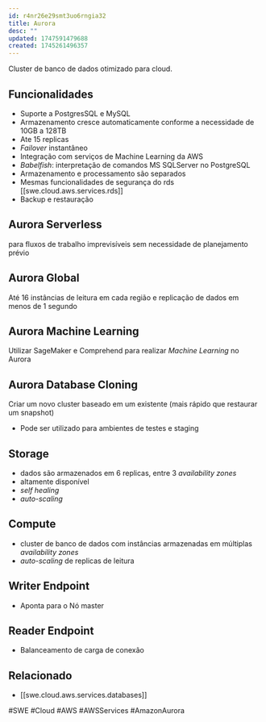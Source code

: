 ```yaml
---
id: r4nr26e29smt3uo6rngia32
title: Aurora
desc: ""
updated: 1747591479688
created: 1745261496357
---
```


Cluster de banco de dados otimizado para cloud.

## Funcionalidades

- Suporte a PostgresSQL e MySQL
- Armazenamento cresce automaticamente conforme a necessidade de 10GB a 128TB
- Ate 15 replicas
- _Failover_ instantâneo
- Integração com serviços de Machine Learning da AWS
- _Babelfish_: interpretação de comandos MS SQLServer no PostgreSQL
- Armazenamento e processamento são separados
- Mesmas funcionalidades de segurança do rds [[swe.cloud.aws.services.rds]]
- Backup e restauração

## Aurora Serverless

para fluxos de trabalho imprevisíveis sem necessidade de planejamento prévio

## Aurora Global

Até 16 instâncias de leitura em cada região e replicação de dados em menos de 1 segundo

## Aurora Machine Learning

Utilizar SageMaker e Comprehend para realizar _Machine Learning_ no Aurora

## Aurora Database Cloning

Criar um novo cluster baseado em um existente (mais rápido que restaurar um snapshot)

- Pode ser utilizado para ambientes de testes e staging

## Storage

- dados são armazenados em 6 replicas, entre 3 _availability zones_
- altamente disponível
- _self healing_
- _auto-scaling_

## Compute

- cluster de banco de dados com instâncias armazenadas em múltiplas _availability zones_
- _auto-scaling_ de replicas de leitura

## Writer Endpoint

- Aponta para o Nó master

## Reader Endpoint

- Balanceamento de carga de conexão

## Relacionado

- [[swe.cloud.aws.services.databases]]

#SWE #Cloud #AWS #AWSServices #AmazonAurora
